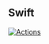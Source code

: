 ## Swift

[![Actions](https://github.com/wk-j/swift-syntax/workflows/swift/badge.svg)](https://github.com/wk-j/swift-syntax/actions)